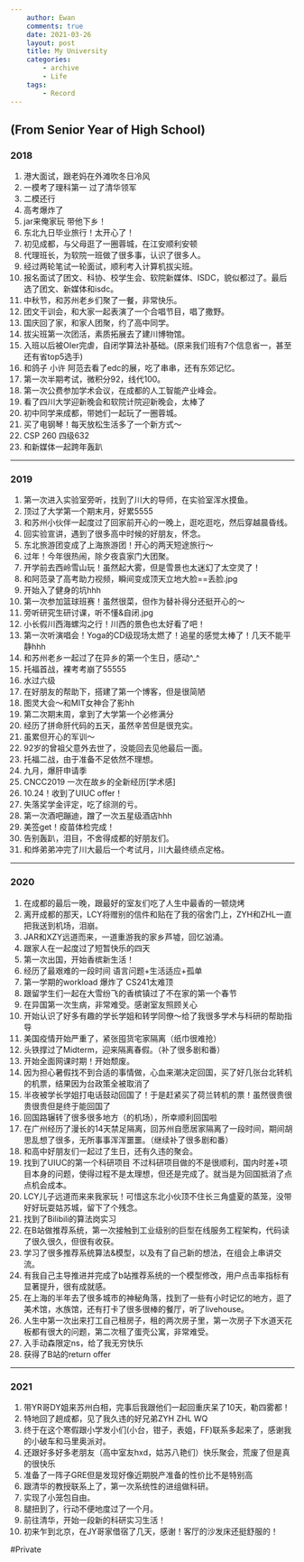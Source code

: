 ```yaml
---
    author: Ewan
    comments: true
    date: 2021-03-26
    layout: post
    title: My University
    categories:
        - archive
        - Life
    tags:
        - Record
---
```


## (From Senior Year of High School)
### 2018
1. 港大面试，跟老妈在外滩吹冬日冷风
2. 一模考了理科第一 过了清华领军
3. 二模还行
4. 高考爆炸了
5. jar来俺家玩 带他下乡！
6. 东北九日毕业旅行！太开心了！
7. 初见成都，与父母逛了一圈蓉城，在江安顺利安顿
8. 代理班长，为软院一班做了很多事，认识了很多人。
9. 经过两轮笔试一轮面试，顺利考入计算机拔尖班。
10. 报名面试了团文、科协、校学生会、软院新媒体、ISDC，貌似都过了。最后选了团文、新媒体和isdc。
11. 中秋节，和苏州老乡们聚了一餐，非常快乐。
12. 团文干训会，和大家一起表演了一个合唱节目，唱了撒野。
13. 国庆回了家，和家人团聚，约了高中同学。
14. 拔尖班第一次团活，素质拓展去了建川博物馆。
15. 入班以后被OIer完虐，自闭学算法补基础。(原来我们班有7个信息省一，甚至还有省top5选手)
16. 和鸽子 小许 阿范去看了edc的展，吃了串串，还有东郊记忆。
17. 第一次半期考试，微积分92，线代100。
18. 第一次公费参加学术会议，在成都的人工智能产业峰会。
19. 看了四川大学迎新晚会和软院计院迎新晚会，太棒了
20. 初中同学来成都，带她们一起玩了一圈蓉城。
21. 买了电钢琴！每天放松生活多了一个新方式～
22. CSP 260 四级632
23. 和新媒体一起跨年轰趴

---
### 2019
1. 第一次进入实验室旁听，找到了川大的导师，在实验室浑水摸鱼。
2. 顶过了大学第一个期末月，好累5555
3. 和苏州小伙伴一起度过了回家前开心的一晚上，逛吃逛吃，然后穿越晨昏线。
4. 回实验宣讲，遇到了很多高中时候的好朋友，怀念。
5. 东北旅游团变成了上海旅游团！开心的两天短途旅行～
6. 过年！今年很热闹，除夕夜袁家门大团聚。
7. 开学前去西岭雪山玩！虽然起大雾，但是雪景也太迷幻了太空灵了！
8. 和阿范录了高考助力视频，瞬间变成顶天立地大脸==丢脸.jpg
9. 开始入了健身的坑hhh
10. 第一次参加篮球班赛！虽然很菜，但作为替补得分还挺开心的～
11. 旁听研究生研讨课，听不懂&自闭.jpg
12. 小长假川西海螺沟之行！川西的景色也太好看了吧！
13. 第一次听演唱会！Yoga的CD级现场太燃了！追星的感觉太棒了！几天不能平静hhh
14. 和苏州老乡一起过了在异乡的第一个生日，感动^_^
15. 托福首战，裸考考崩了55555
16. 水过六级
17. 在好朋友的帮助下，搭建了第一个博客，但是很简陋
18. 图灵大会～和MIT女神合了影hh
19. 第二次期末周，拿到了大学第一个必修满分
20. 经历了拼命肝代码的五天，虽然辛苦但是很充实。
21. 虽累但开心的军训～
22. 92岁的曾祖父意外去世了，没能回去见他最后一面。
23. 托福二战，由于准备不足依然不理想。
24. 九月，爆肝申请季
25. CNCC2019 一次在故乡的全新经历[学术感]
26. 10.24！收到了UIUC offer！
27. 失落奖学金评定，吃了综测的亏。
28. 第一次酒吧蹦迪，蹭了一次五星级酒店hhh
29. 美签get！疫苗体检完成！
30. 告别轰趴，泪目，不舍得成都的好朋友们。
31. 和烨弟弟冲完了川大最后一个考试月，川大最终绩点定格。

---
### 2020
1. 在成都的最后一晚，跟最好的室友们吃了人生中最香的一顿烧烤
2. 离开成都的那天，LCY将赠别的信件和贴在了我的宿舍门上，ZYH和ZHL一直把我送到机场，泪崩。
3.  JAR和XZY远道而来，一道重游我的家乡芦墟，回忆汹涌。
4. 跟家人在一起度过了短暂快乐的四天
5. 第一次出国，开始香槟新生活！
6. 经历了最艰难的一段时间 语言问题+生活适应+孤单
7. 第一学期的workload 爆炸了 CS241太难顶
8. 跟留学生们一起在大雪纷飞的香槟镇过了不在家的第一个春节
9. 在异国第一次生病，非常难受。感谢室友照顾关心
10. 开始认识了好多有趣的学长学姐和转学同僚～给了我很多学术与科研的帮助指导
11. 美国疫情开始严重了，紧张囤货宅家隔离（纸巾很难抢）
12. 头铁撑过了Midterm，迎来隔离春假。（补了很多剧和番）
13. 开始全面网课时期！开始颓废。
14. 因为担心暑假找不到合适的事情做，心血来潮决定回国，买了好几张台北转机的机票，结果因为台政策全被取消了
15. 半夜被学长学姐打电话鼓动回国了！于是赶紧买了荷兰转机的票！虽然很贵很贵很贵但是终于能回国了
16. 回国路辗转了很多很多地方（的机场），所幸顺利回国啦
17. 在广州经历了漫长的14天禁足隔离，回苏州自愿居家隔离了一段时间，期间胡思乱想了很多，无所事事浑浑噩噩。（继续补了很多剧和番）
18. 和高中好朋友们一起过了生日，还有久违的聚会。
19. 找到了UIUC的第一个科研项目 不过科研项目做的不是很顺利，国内时差+项目本身的问题，使得过程不是太理想，但还是完成了。就当是为回国抵消了点点机会成本。
20. LCY儿子远道而来来我家玩！可惜这东北小伙顶不住长三角盛夏的蒸笼，没带好好玩耍姑苏城，留下了个残念。
21. 找到了Bilibili的算法岗实习
22. 在B站做推荐系统，第一次接触到工业级别的巨型在线服务工程架构，代码读了很久很久，但很有收获。
23. 学习了很多推荐系统算法&模型，以及有了自己新的想法，在组会上串讲交流。
24. 有我自己主导推进并完成了b站推荐系统的一个模型修改，用户点击率指标有显著提升，很有成就感。
25. 在上海的半年去了很多城市的神秘角落，找到了一些有小时记忆的地方，逛了美术馆，水族馆，还有打卡了很多很棒的餐厅，听了livehouse。
26. 人生中第一次出来打工自己租房子，租的两次房子里，第一次房子下水道天花板都有很大的问题，第二次租了蛋壳公寓，非常难受。
27. 入手动森限定ns，给了我无穷快乐
28. 获得了B站的return offer

---
### 2021
1. 带YR哥DY姐来苏州白相，完事后我跟他们一起回重庆呆了10天，勒四雾都！
2. 特地回了趟成都，见了我久违的好兄弟ZYH ZHL WQ
3. 终于在这个寒假跟小学发小们(小台，钳子，表姐，FF)联系多起来了，感谢我的小破车和马里奥派对。
4. 还跟好多好多老朋友（高中室友hxd，姑苏八艳们）快乐聚会，荒废了但是真的很快乐
5. 准备了一阵子GRE但是发现好像近期脱产准备的性价比不是特别高
6. 跟清华的教授联系上了，第一次系统性的进组做科研。
7. 实现了小笼包自由。
8. 腿扭到了，行动不便地度过了一个月。
9. 前往清华，开始一段新的科研实习生活！
10. 初来乍到北京，在JY哥家借宿了几天，感谢！客厅的沙发床还挺舒服的！


#Private

